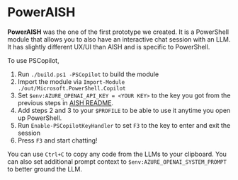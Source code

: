# PowerAISH 

**PowerAISH** was the one of the first prototype we created. It is a PowerShell module that
allows you to also have an interactive chat session with an LLM. It has slightly different UX/UI
than AISH and is specific to PowerShell.

To use PSCopilot, 
1. Run `./build.ps1 -PSCopilot` to build the module
2. Import the module via `Import-Module ./out/Microsoft.PowerShell.Copilot`
3. Set `$env:AZURE_OPENAI_API_KEY = <YOUR KEY>` to the key you got from the previous steps in [AISH README](../../README.md). 
4. Add steps 2 and 3 to your `$PROFILE` to be able to use it anytime you open up PowerShell.
5. Run `Enable-PSCopilotKeyHandler` to set `F3` to the key to enter and exit the session
6. Press `F3` and start chatting!

You can use `Ctrl+C` to copy any code from the LLMs to your clipboard. You can also set additional
prompt context to `$env:AZURE_OPENAI_SYSTEM_PROMPT` to better ground the LLM.
